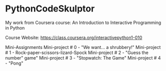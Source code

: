 # PythonCodeSkulptor
My work from Coursera course: An Introduction to Interactive Programming in Python

Course Website: https://class.coursera.org/interactivepython1-010

Mini-Assignments
 Mini-project # 0 - "We want... a shrubbery!"
 Mini-project # 1 - Rock-paper-scissors-lizard-Spock
 Mini-project # 2 - "Guess the number" game"
 Mini-project # 3 - "Stopwatch: The Game"
 Mini-project # 4 - "Pong"

